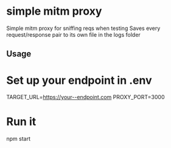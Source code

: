 # simple mitm proxy

Simple mitm proxy for sniffing reqs when testing
Saves every request/response pair to its own file in the logs folder

## Usage

# Set up your endpoint in .env

TARGET_URL=https://your--endpoint.com
PROXY_PORT=3000

# Run it

npm start